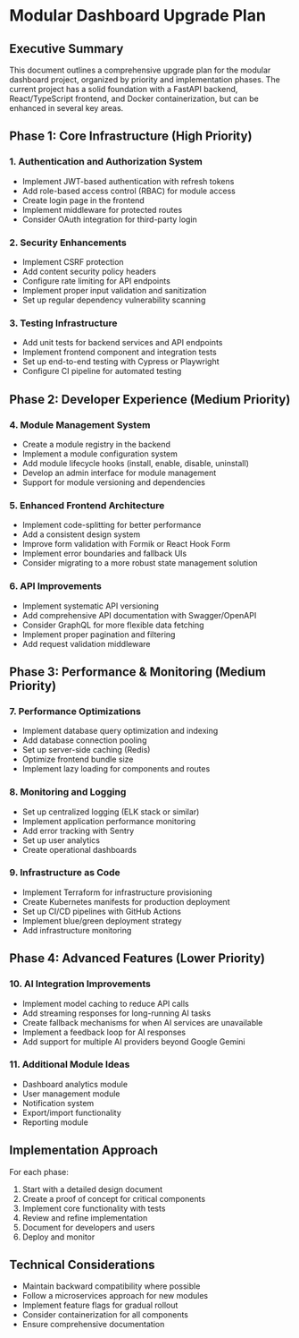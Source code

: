 # Modular Dashboard Upgrade Plan

## Executive Summary

This document outlines a comprehensive upgrade plan for the modular dashboard project, organized by priority and implementation phases. The current project has a solid foundation with a FastAPI backend, React/TypeScript frontend, and Docker containerization, but can be enhanced in several key areas.

## Phase 1: Core Infrastructure (High Priority)

### 1. Authentication and Authorization System
- Implement JWT-based authentication with refresh tokens
- Add role-based access control (RBAC) for module access
- Create login page in the frontend
- Implement middleware for protected routes
- Consider OAuth integration for third-party login

### 2. Security Enhancements
- Implement CSRF protection
- Add content security policy headers
- Configure rate limiting for API endpoints
- Implement proper input validation and sanitization
- Set up regular dependency vulnerability scanning

### 3. Testing Infrastructure
- Add unit tests for backend services and API endpoints
- Implement frontend component and integration tests
- Set up end-to-end testing with Cypress or Playwright
- Configure CI pipeline for automated testing

## Phase 2: Developer Experience (Medium Priority)

### 4. Module Management System
- Create a module registry in the backend
- Implement a module configuration system
- Add module lifecycle hooks (install, enable, disable, uninstall)
- Develop an admin interface for module management
- Support for module versioning and dependencies

### 5. Enhanced Frontend Architecture
- Implement code-splitting for better performance
- Add a consistent design system
- Improve form validation with Formik or React Hook Form
- Implement error boundaries and fallback UIs
- Consider migrating to a more robust state management solution

### 6. API Improvements
- Implement systematic API versioning
- Add comprehensive API documentation with Swagger/OpenAPI
- Consider GraphQL for more flexible data fetching
- Implement proper pagination and filtering
- Add request validation middleware

## Phase 3: Performance & Monitoring (Medium Priority)

### 7. Performance Optimizations
- Implement database query optimization and indexing
- Add database connection pooling
- Set up server-side caching (Redis)
- Optimize frontend bundle size
- Implement lazy loading for components and routes

### 8. Monitoring and Logging
- Set up centralized logging (ELK stack or similar)
- Implement application performance monitoring
- Add error tracking with Sentry
- Set up user analytics
- Create operational dashboards

### 9. Infrastructure as Code
- Implement Terraform for infrastructure provisioning
- Create Kubernetes manifests for production deployment
- Set up CI/CD pipelines with GitHub Actions
- Implement blue/green deployment strategy
- Add infrastructure monitoring

## Phase 4: Advanced Features (Lower Priority)

### 10. AI Integration Improvements
- Implement model caching to reduce API calls
- Add streaming responses for long-running AI tasks
- Create fallback mechanisms for when AI services are unavailable
- Implement a feedback loop for AI responses
- Add support for multiple AI providers beyond Google Gemini

### 11. Additional Module Ideas
- Dashboard analytics module
- User management module
- Notification system
- Export/import functionality
- Reporting module

## Implementation Approach

For each phase:
1. Start with a detailed design document
2. Create a proof of concept for critical components
3. Implement core functionality with tests
4. Review and refine implementation
5. Document for developers and users
6. Deploy and monitor

## Technical Considerations

- Maintain backward compatibility where possible
- Follow a microservices approach for new modules
- Implement feature flags for gradual rollout
- Consider containerization for all components
- Ensure comprehensive documentation